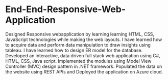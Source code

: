 # End-End-Responsive-Web-Application

Designed Responsive webapplication by learning  learning HTML, CSS, JavaScript technologies while making the web layouts. I have learned how to acquire data and perform data manipulation to draw insights using tableau. I have learned how to design ER model for the database.
Developed an interactive, data driven full stack web application using C#, HTML, CSS, Java script. 
Implemented the modules using Model View Controller (MVC) design pattern in .NET framework. Populated the data on the website using 
REST APIs and Deployed the application on Azure cloud.
